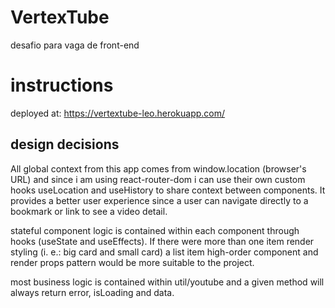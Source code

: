 # VertexTube
desafio para vaga de front-end

# instructions
deployed at:
https://vertextube-leo.herokuapp.com/

## design decisions
All global context from this app comes from window.location (browser's URL) and since i am using react-router-dom i can use their own custom hooks useLocation and useHistory to share context between components. It provides a better user experience since a user can navigate directly to a bookmark or link to see a video detail.

stateful component logic is contained within each component through hooks (useState and useEffects).
If there were more than one item render styling (i. e.: big card and small card) a list item high-order component and render props pattern would be more suitable to the project.

most business logic is contained within util/youtube and a given method will always return error, isLoading and data.